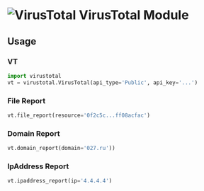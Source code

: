 # ![VirusTotal](https://s13.postimg.org/ks23op4l3/Virus_Total-_Uplink-150x150.png) VirusTotal Module

## Usage

### VT

```python
import virustotal
vt = virustotal.VirusTotal(api_type='Public', api_key='...')
```

### File Report

```python
vt.file_report(resource='0f2c5c...ff08acfac')
```

### Domain Report

```python
vt.domain_report(domain='027.ru'))
```

### IpAddress Report

```python
vt.ipaddress_report(ip='4.4.4.4')
```